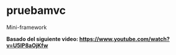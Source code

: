 # pruebamvc
Mini-framework

**Basado del siguiente video: https://www.youtube.com/watch?v=U5lP8aOjKfw**
